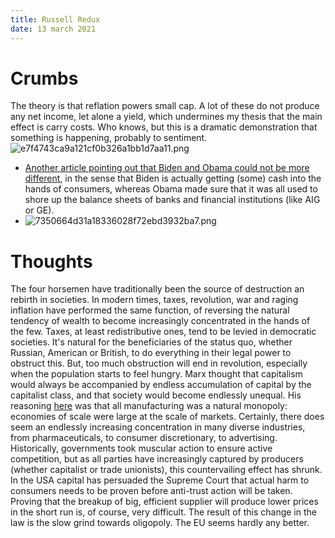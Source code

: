 ```yaml
---
title: Russell Redux
date: 13 march 2021
---
```


# Crumbs

The theory is that reflation powers small cap. A lot of these do not produce any net income, let alone a yield, which undermines my thesis that the main effect is carry costs. 
Who knows, but this is a dramatic demonstration that something is happening, probably to sentiment.
![e7f4743ca9a121cf0b326a1bb1d7aa11.png]({attach}e7f4743ca9a121cf0b326a1bb1d7aa11.png)

- [Another article pointing out that Biden and Obama could not be more different](https://seekingalpha.com/article/4413305-bit-silly-to-think-no-inflation-risk-arising-from-stimulus), in the sense that Biden is actually getting (some) cash into the hands of consumers, whereas Obama made sure that it was all used to shore up the balance sheets of banks and financial institutions (like AIG or GE).
- ![7350664d31a18336028f72ebd3932ba7.png]({attach}7350664d31a18336028f72ebd3932ba7.png)

# Thoughts

The four horsemen have traditionally been the source of destruction an rebirth in societies. 
In modern times, taxes, revolution, war and raging inflation have performed the same function, of reversing the natural tendency of wealth to become increasingly concentrated in the hands of the few.
Taxes, at least redistributive ones, tend to be levied in democratic societies.
It's natural for the beneficiaries of the status quo, whether Russian, American or British, to do everything in their legal power to obstruct this.
But, too much obstruction will end in revolution, especially when the population starts to feel hungry.
Marx thought that capitalism would always be accompanied by endless accumulation of capital by the capitalist class, and that society would become endlessly unequal. 
His reasoning [here](https://article1000.com/theory-capital-accumulation/) was that all manufacturing was a natural monopoly: economies of scale were large at the scale of markets.
Certainly, there does seem an endlessly increasing concentration in many diverse industries, from pharmaceuticals, to consumer discretionary, to advertising.
Historically, governments took muscular action to ensure active competition, but as all parties have increasingly captured by producers (whether capitalist or trade unionists), this countervailing effect has shrunk. 
In the USA capital has persuaded the Supreme Court that actual harm to consumers needs to be proven before anti-trust action will be taken.
Proving that the breakup of big, efficient supplier will produce lower prices in the short run is, of course, very difficult.
The result of this        change in the law is the slow grind towards oligopoly. The EU seems hardly any better. 



